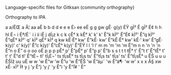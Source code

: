 Language-specific files for Gitksan (community orthography)


Orthography to IPA

a	a/ÊŒ
a	Ã¦
aa	aË
b	b
d	d
e	e
e	É›
ee	eË
g	g
gw	gÊ·
g(y)	ÉŸ
gÌ²	Ê
gÌ²	É¢
h	h
hl	É¬
i	Éª/É¨
i	i
ii	iË
j	dÍ¡z
k	c
k	cÊ°
k	kÊ°
k'	k'
k'	Ê”k
kÌ²'	Ê”É¢
kÌ²'	Ê”q
kÌ²'	Ê”qÊ°
kÌ²'	q'
kÌ²	qÊ°
kÌ²	q
kw	kÊ·Ê°
kw'	Ê”kÊ·
kw'	Ê”kÊ·Ê°
kw'	kÊ·'
kw'	Ê”gÊ·
k(y)'	c'
k(y)'	Ê”c
k(y)'	Ê”cÊ°
k(y)'	Ê”ÉŸ
l	l
'l	l'
m	m
'm	 'm
'm	Ê”m
n	n
'n	 'n
'n	Ê”n
o	É”
o	o
oo	oË
p	p
p	pÊ°
p'	Ê”pÊ°
p'	Ê”p
p'	Ê”b
s	s
t	t
t	tÊ°
t'	Ê”t
t'	Ê”tÊ°
t'	t'
t'	Ê”d
tl'	Ê”tÉ¬
tl'	tÍ¡É¬'
ts	tÍ¡sÊ°
ts	tÍ¡s
ts'	Ê”tÍ¡s
ts'	tÍ¡s'
ts'	Ê”tÍ¡sÊ°
u	ÊŠ
u	u
u	ÊŠÌž
uu	uË
w	w
'w	Ê”w
'w	Ê”u
'w	Ê”ÊŠ
'w	Ê”áµ˜
'w	Ê”á¶·
'w	w'
x	x
x	Ã§
xw	xÊ·
xÌ²	Ï‡
y	j
'y	Ê”j
'y	j'
'y	Ê”i
'y	Ê”Í¥
' 	Ê”
